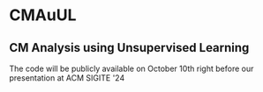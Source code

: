 # CMAuUL

## CM Analysis using Unsupervised Learning 

The code will be publicly available on October 10th right before our presentation at ACM SIGITE '24

